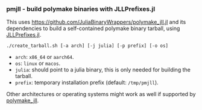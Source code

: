 ### pmjll - build polymake binaries with JLLPrefixes.jl

This uses https://github.com/JuliaBinaryWrappers/polymake_jll.jl and its dependencies to build a self-contained polymake binary tarball, using [JLLPrefixes.jl](https://github.com/JuliaPackaging/JLLPrefixes.jl).

```
./create_tarball.sh [-a arch] [-j julia] [-p prefix] [-o os]
```

- `arch`: `x86_64` or `aarch64`.
- `os`: `linux` or `macos`.
- `julia`: should point to a julia binary, this is only needed for building the tarball.
- `prefix`: temporary installation prefix (default: `/tmp/pmjll`).

Other architectures or operating systems might work as well if supported by [polymake_jll](https://github.com/JuliaBinaryWrappers/polymake_jll.jl#platforms).
